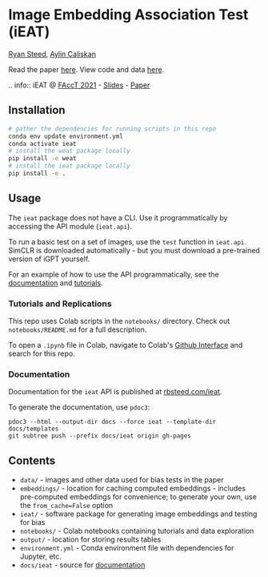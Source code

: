 # Image Embedding Association Test (iEAT)

[Ryan Steed](https://rbsteed.com), [Aylin Caliskan](https://www2.seas.gwu.edu/~aylin/)

Read the paper [here](https://arxiv.org/abs/2010.15052). View code and data [here](https://github.com/ryansteed/ieat).

.. info:: iEAT @ [FAccT 2021](https://facctconference.org/2021/acceptedpapers.html)
    - [Slides](https://rbsteed.com/ieat/docs/docs/slides.pdf)
    - [Paper](https://dl.acm.org/doi/10.1145/3442188.3445932)

## Installation

```bash
# gather the dependencies for running scripts in this repo
conda env update environment.yml
conda activate ieat
# install the weat package locally
pip install -e weat
# install the ieat package locally
pip install -e .
```

## Usage
The `ieat` package does not have a CLI. Use it programmatically by accessing the API module (`ieat.api`). 

To run a basic test on a set of images, use the `test` function in `ieat.api`. 
SimCLR is downloaded automatically - but you must download a pre-trained version of iGPT yourself. 

For an example of how to use the API programmatically, see the [documentation](#documentation) and [tutorials](#tutorials-and-replications). 

### Tutorials and Replications

This repo uses Colab scripts in the `notebooks/` directory. Check out `notebooks/README.md` for a full description.

To open a `.ipynb` file in Colab, navigate to Colab's [Github Interface](http://colab.research.google.com/github) and search for this repo.


### Documentation
Documentation for the `ieat` API is published at [rbsteed.com/ieat](https://rbsteed.com/ieat).

To generate the documentation, use `pdoc3`:
```
pdoc3 --html --output-dir docs --force ieat --template-dir docs/templates
git subtree push --prefix docs/ieat origin gh-pages
```

## Contents
- `data/` - images and other data used for bias tests in the paper
- `embeddings/` - location for caching computed embeddings - includes pre-computed embeddings for convenience; 
to generate your own, use the `from_cache=False` option
- `ieat/` - software package for generating image embeddings and testing for bias
- `notebooks/` - Colab notebooks containing tutorials and data exploration
- `output/` - location for storing results tables
- `environment.yml` - Conda environment file with dependencies for Jupyter, etc.
- `docs/ieat` - source for [documentation](https://rbsteed.com/ieat)

